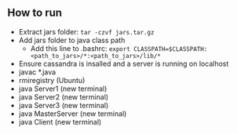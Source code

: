 ## How to run
- Extract jars folder: `tar -czvf jars.tar.gz`
- Add jars folder to java class path
  - Add this line to .bashrc: `export CLASSPATH=$CLASSPATH:<path_to_jars>/*:<path_to_jars>/lib/*`
- Ensure cassandra is insalled and a server is running on localhost
- javac *.java
- rmiregistry (Ubuntu)
- java Server1 (new terminal)
- java Server2 (new terminal)
- java Server3 (new terminal)
- java MasterServer (new terminal)
- java Client (new terminal)